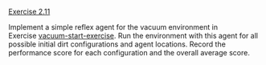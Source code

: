 [Exercise 2.11](2-11/)

Implement a simple reflex agent for the vacuum environment in
Exercise [vacuum-start-exercise](#/). Run the environment
with this agent for all possible initial dirt configurations and agent
locations. Record the performance score for each configuration and the
overall average score.
